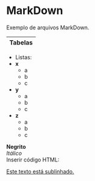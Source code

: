 # MarkDown
Exemplo de arquivos MarkDown.

| Tabelas |
|---------|

- Listas:
- **x**
  - a
  - b
  - c
- **y**
  - a
  - b
  - c
- **z**
  - a
  - b
  - c
 
**Negrito**<br>
*Itálico*<br>
Inserir código HTML:<br>
<!DOCTYPE html>
<body>
<u>Este texto está sublinhado.</u>
</body>
